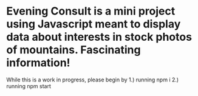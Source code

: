 # Evening Consult is a mini project using Javascript meant to display data about interests in stock photos of mountains. Fascinating information!

While this is a work in progress, please begin by
1.) running npm i
2.) running npm start
 